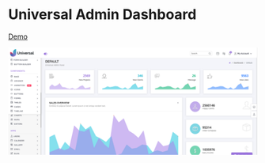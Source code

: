 
# Universal Admin Dashboard
[Demo]( https://jsdev63.github.io/universal-admin-dashboard/)

[![](assets/images/screen.png "Title")]( https://jsdev63.github.io/universal-admin-dashboard/)
